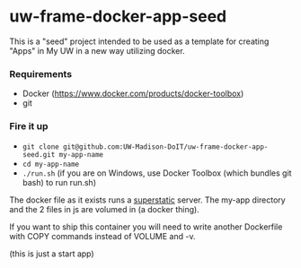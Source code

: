 # uw-frame-docker-app-seed

This is a "seed" project intended to be used as a template for creating "Apps" in My UW in a new way utilizing docker.

### Requirements
+ Docker (https://www.docker.com/products/docker-toolbox)
+ git

### Fire it up
+ `git clone git@github.com:UW-Madison-DoIT/uw-frame-docker-app-seed.git my-app-name`
+ `cd my-app-name`
+ `./run.sh` (if you are on Windows, use Docker Toolbox (which bundles git bash) to run run.sh)

The docker file as it exists runs a [superstatic](https://www.npmjs.com/package/superstatic) server. The my-app directory and the 2 files in js are volumed in (a docker thing).

If you want to ship this container you will need to write another Dockerfile with COPY commands instead of VOLUME and -v.

(this is just a start app)

